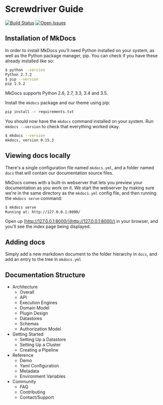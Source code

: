 # Screwdriver Guide
[![Build Status][wercker-image]][wercker-url] [![Open Issues][issues-image]][issues-url]

## Installation of MkDocs
In order to install MkDocs you'll need Python installed on your system, as well as the Python package manager, pip. You can check if you have these already installed like so:

```bash
$ python --version
Python 2.7.2
$ pip --version
pip 1.5.2
```

MkDocs supports Python 2.6, 2.7, 3.3, 3.4 and 3.5.

Install the `mkdocs` package and our theme using pip:

```bash
pip install -r requirements.txt
```

You should now have the `mkdocs` command installed on your system. Run `mkdocs --version` to check that everything worked okay.

```bash
$ mkdocs --version
mkdocs, version 0.15.3
```

## Viewing docs locally
There's a single configuration file named `mkdocs.yml`, and a folder named `docs` that will contain our documentation source files.

MkDocs comes with a built-in webserver that lets you preview your documentation as you work on it. We start the webserver by making sure we're in the same directory as the `mkdocs.yml` config file, and then running the `mkdocs serve` command:

```bash
$ mkdocs serve
Running at: http://127.0.0.1:8000/
```

Open up [http://127.0.0.1:8000/](http://127.0.0.1:8000/) in your browser, and you'll see the index page being displayed.

## Adding docs
Simply add a new markdown document to the folder hierarchy in `docs`, and add an entry to the tree in `mkdocs.yml`

## Documentation Structure

* Architecture
	* Overall
	* API
	* Execution Engines
	* Domain Model
	* Plugin Design
	* Datastores
	* Schemas
	* Authorization Model
* Getting Started
	* Setting Up a Datastore
	* Setting Up a Cluster
	* Creating a Pipeline
* Reference
	* Demo
	* Yaml Configuration
	* Metadata
	* Environment Variables
* Community
	* FAQ
	* Contributing
	* Contact/Support

[issues-image]: https://img.shields.io/github/issues/screwdriver-cd/guide.svg
[issues-url]: https://github.com/screwdriver-cd/guide/issues
[wercker-image]: https://app.wercker.com/status/59c5c65398dcb0a527d24b10bb92dd4d
[wercker-url]: https://app.wercker.com/project/bykey/59c5c65398dcb0a527d24b10bb92dd4d
